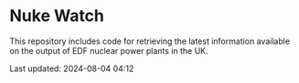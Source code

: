 # Nuke Watch

This repository includes code for retrieving the latest information available on the output of EDF nuclear power plants in the UK.

Last updated: 2024-08-04 04:12